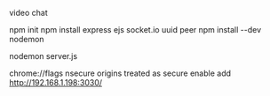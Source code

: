 video chat

npm init
npm install express ejs socket.io uuid peer
npm install --dev nodemon

nodemon server.js


chrome://flags  nsecure origins treated as secure enable add http://192.168.1.198:3030/